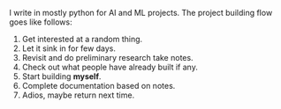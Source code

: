 I write in mostly python for AI and ML projects. The project building flow goes like follows:

1. Get interested at a random thing.
2. Let it sink in for few days.
3. Revisit and do preliminary research take notes.
4. Check out what people have already built if any.
5. Start building **myself**.
6. Complete documentation based on notes.
7. Adios, maybe return next time.

